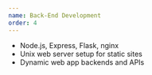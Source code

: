 ```yaml
---
name: Back-End Development
order: 4
---
```

- Node.js, Express, Flask, nginx
- Unix web server setup for static sites
- Dynamic web app backends and APIs
